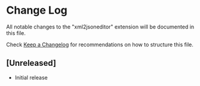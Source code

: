 # Change Log

All notable changes to the "xml2jsoneditor" extension will be documented in this file.

Check [Keep a Changelog](http://keepachangelog.com/) for recommendations on how to structure this file.

## [Unreleased]

- Initial release